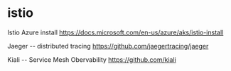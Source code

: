 # istio

Istio Azure install 
https://docs.microsoft.com/en-us/azure/aks/istio-install

Jaeger -- distributed tracing 
https://github.com/jaegertracing/jaeger

Kiali -- Service Mesh Obervability
https://github.com/kiali

